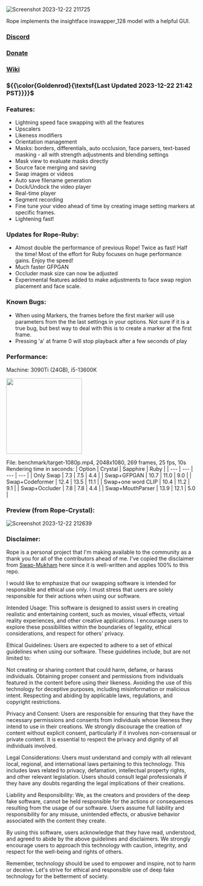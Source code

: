 ![Screenshot 2023-12-22 211725](https://github.com/Hillobar/Rope/assets/63615199/97a57957-fb30-4329-b8f6-adbfa96203ab)

Rope implements the insightface inswapper_128 model with a helpful GUI.
### [Discord](https://discord.gg/EcdVAFJzqp)

### [Donate](https://www.paypal.com/donate/?hosted_button_id=Y5SB9LSXFGRF2)

### [Wiki](https://github.com/Hillobar/Rope/wiki)

### ${{\color{Goldenrod}{\textsf{Last Updated 2023-12-22 21:42 PST}}}}$ ###

### Features: ###
* Lightning speed face swapping with all the features
* Upscalers
* Likeness modifiers
* Orientation management
* Masks: borders, differentials, auto occlusion, face parsers, text-based masking - all with strength adjustments and blending settings
* Mask view to evaluate masks directly
* Source face merging and saving
* Swap images or videos
* Auto save filename generation
* Dock/Undock the video player
* Real-time player
* Segment recording
* Fine tune your video ahead of time by creating image setting markers at specific frames.
* Lightening fast!

### Updates for Rope-Ruby: ###
* Almost double the performance of previous Rope! Twice as fast! Half the time! Most of the effort for Ruby focuses on huge performance gains. Enjoy the speed!
* Much faster GFPGAN
* Occluder mask size can now be adjusted
* Experimental features added to make adjustments to face swap region placement and face scale.

### Known Bugs: ###
- When using Markers, the frames before the first marker will use parameters from the the last settings in your options. Not sure if it is a true bug, but best way to deal with this is to create a marker at the first frame.
- Pressing 'a' at frame 0 will stop playback after a few seconds of play

### Performance:  ###
Machine: 3090Ti (24GB), i5-13600K

<img src="https://github.com/Hillobar/Rope/assets/63615199/3e3505db-bc76-48df-b8ac-1e7e86c8d751" width="200">

File: benchmark/target-1080p.mp4, 2048x1080, 269 frames, 25 fps, 10s
Rendering time in seconds:
| Option | Crystal | Sapphire | Ruby |
| --- | --- | --- | --- |
| Only Swap | 7.3 | 7.5 | 4.4 |
| Swap+GFPGAN | 10.7 | 11.0 | 9.0 |
| Swap+Codeformer | 12.4 | 13.5 | 11.1 |
| Swap+one word CLIP | 10.4 | 11.2 | 9.1 |
| Swap+Occluder | 7.8 | 7.8 | 4.4 |
| Swap+MouthParser | 13.9 | 12.1 | 5.0 |

### Preview (from Rope-Crystal): ###
![Screenshot 2023-12-22 212639](https://github.com/Hillobar/Rope/assets/63615199/384fd63a-b870-4714-a137-d27e31560433)


### Disclaimer: ###
Rope is a personal project that I'm making available to the community as a thank you for all of the contributors ahead of me.
I've copied the disclaimer from [Swap-Mukham](https://github.com/harisreedhar/Swap-Mukham) here since it is well-written and applies 100% to this repo.
 
I would like to emphasize that our swapping software is intended for responsible and ethical use only. I must stress that users are solely responsible for their actions when using our software.

Intended Usage: This software is designed to assist users in creating realistic and entertaining content, such as movies, visual effects, virtual reality experiences, and other creative applications. I encourage users to explore these possibilities within the boundaries of legality, ethical considerations, and respect for others' privacy.

Ethical Guidelines: Users are expected to adhere to a set of ethical guidelines when using our software. These guidelines include, but are not limited to:

Not creating or sharing content that could harm, defame, or harass individuals. Obtaining proper consent and permissions from individuals featured in the content before using their likeness. Avoiding the use of this technology for deceptive purposes, including misinformation or malicious intent. Respecting and abiding by applicable laws, regulations, and copyright restrictions.

Privacy and Consent: Users are responsible for ensuring that they have the necessary permissions and consents from individuals whose likeness they intend to use in their creations. We strongly discourage the creation of content without explicit consent, particularly if it involves non-consensual or private content. It is essential to respect the privacy and dignity of all individuals involved.

Legal Considerations: Users must understand and comply with all relevant local, regional, and international laws pertaining to this technology. This includes laws related to privacy, defamation, intellectual property rights, and other relevant legislation. Users should consult legal professionals if they have any doubts regarding the legal implications of their creations.

Liability and Responsibility: We, as the creators and providers of the deep fake software, cannot be held responsible for the actions or consequences resulting from the usage of our software. Users assume full liability and responsibility for any misuse, unintended effects, or abusive behavior associated with the content they create.

By using this software, users acknowledge that they have read, understood, and agreed to abide by the above guidelines and disclaimers. We strongly encourage users to approach this technology with caution, integrity, and respect for the well-being and rights of others.

Remember, technology should be used to empower and inspire, not to harm or deceive. Let's strive for ethical and responsible use of deep fake technology for the betterment of society.



  
